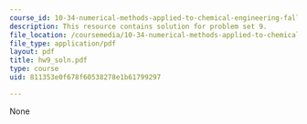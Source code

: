 ```yaml
---
course_id: 10-34-numerical-methods-applied-to-chemical-engineering-fall-2005
description: This resource contains solution for problem set 9.
file_location: /coursemedia/10-34-numerical-methods-applied-to-chemical-engineering-fall-2005/811353e0f678f60538278e1b61799297_hw9_soln.pdf
file_type: application/pdf
layout: pdf
title: hw9_soln.pdf
type: course
uid: 811353e0f678f60538278e1b61799297

---
```

None